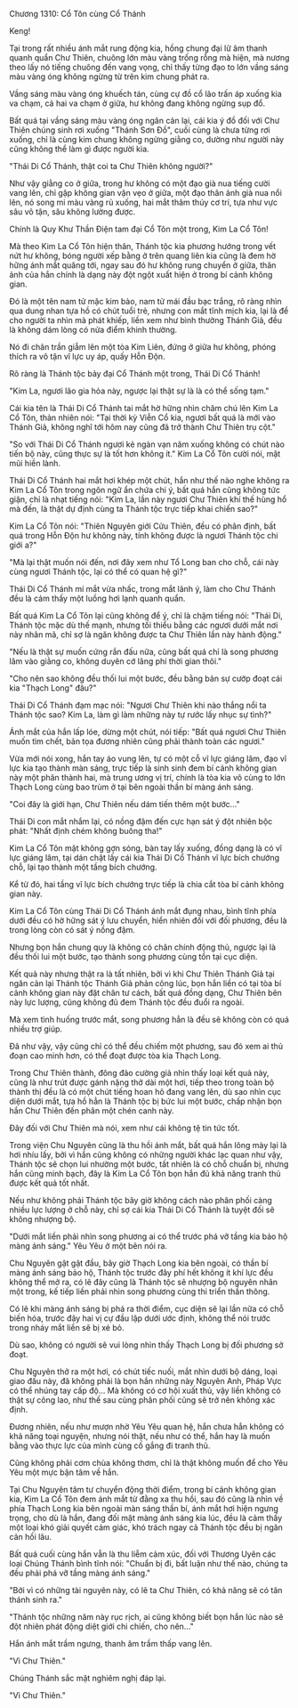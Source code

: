 




Chương 1310: Cổ Tôn cùng Cổ Thánh


Keng!

Tại trong rất nhiều ánh mắt rung động kia, hồng chung đại lữ âm thanh quanh quẩn Chư Thiên, chuông lớn màu vàng trống rỗng mà hiện, mà nương theo lấy nó tiếng chuông đến vang vọng, chỉ thấy từng đạo to lớn vầng sáng màu vàng óng không ngừng từ trên kim chung phát ra.

Vầng sáng màu vàng óng khuếch tán, cùng cự đồ cổ lão trấn áp xuống kia va chạm, cả hai va chạm ở giữa, hư không đang không ngừng sụp đổ.

Bất quá tại vầng sáng màu vàng óng ngăn cản lại, cái kia ý đồ đối với Chư Thiên chúng sinh rơi xuống "Thánh Sơn Đồ", cuối cùng là chưa từng rơi xuống, chỉ là cùng kim chung không ngừng giằng co, dường như người này cũng không thể làm gì được người kia.

"Thái Di Cổ Thánh, thật coi ta Chư Thiên không người?"

Như vậy giằng co ở giữa, trong hư không có một đạo già nua tiếng cười vang lên, chỉ gặp không gian vặn vẹo ở giữa, một đạo thân ảnh già nua nổi lên, nó song mi màu vàng rủ xuống, hai mắt thâm thúy cơ trí, tựa như vực sâu vô tận, sâu không lường được.

Chính là Quy Khư Thần Điện tam đại Cổ Tôn một trong, Kim La Cổ Tôn!

Mà theo Kim La Cổ Tôn hiện thân, Thánh tộc kia phương hướng trong vết nứt hư không, bóng người xếp bằng ở trên quang liên kia cũng là đem hờ hững ánh mắt quăng tới, ngay sau đó hư không rung chuyển ở giữa, thân ảnh của hắn chính là dạng này đột ngột xuất hiện ở trong bí cảnh không gian.

Đó là một tên nam tử mặc kim bào, nam tử mái đầu bạc trắng, rõ ràng nhìn qua dung nhan tựa hồ có chút tuổi trẻ, nhưng con mắt tĩnh mịch kia, lại là để cho người ta nhìn mà phát khiếp, liền xem như bình thường Thánh Giả, đều là không dám lòng có nửa điểm khinh thường.

Nó đi chân trần giẫm lên một tòa Kim Liên, đứng ở giữa hư không, phóng thích ra vô tận vĩ lực uy áp, quấy Hỗn Độn.

Rõ ràng là Thánh tộc bảy đại Cổ Thánh một trong, Thái Di Cổ Thánh!

"Kim La, ngươi lão gia hỏa này, ngược lại thật sự là là có thể sống tạm."

Cái kia tên là Thái Di Cổ Thánh tai mắt hờ hững nhìn chăm chú lên Kim La Cổ Tôn, thản nhiên nói: "Tại thời kỳ Viễn Cổ kia, ngươi bất quá là mới vào Thánh Giả, không nghĩ tới hôm nay cũng đã trở thành Chư Thiên trụ cột."

"So với Thái Di Cổ Thánh ngươi kẻ ngàn vạn năm xuống không có chút nào tiến bộ này, cũng thực sự là tốt hơn không ít." Kim La Cổ Tôn cười nói, mặt mũi hiền lành.

Thái Di Cổ Thánh hai mắt hơi khép một chút, hắn như thế nào nghe không ra Kim La Cổ Tôn trong ngôn ngữ ẩn chứa chi ý, bất quá hắn cũng không tức giận, chỉ là nhạt tiếng nói: "Kim La, lần này ngươi Chư Thiên khí thế hùng hổ mà đến, là thật dự định cùng ta Thánh tộc trực tiếp khai chiến sao?"

Kim La Cổ Tôn nói: "Thiên Nguyên giới Cửu Thiên, đều có phân định, bất quá trong Hỗn Độn hư không này, tính không được là ngươi Thánh tộc chi giới a?"

"Mà lại thật muốn nói đến, nơi đây xem như Tổ Long ban cho chỗ, cái này cùng ngươi Thánh tộc, lại có thể có quan hệ gì?"

Thái Di Cổ Thánh mí mắt vừa nhấc, trong mắt lãnh ý, làm cho Chư Thánh đều là cảm thấy một luồng hơi lạnh quanh quẩn.

Bất quá Kim La Cổ Tôn lại cũng không để ý, chỉ là chậm tiếng nói: "Thái Di, Thánh tộc mặc dù thế mạnh, nhưng tối thiểu bằng các ngươi dưới mắt nơi này nhân mã, chỉ sợ là ngăn không được ta Chư Thiên lần này hành động."

"Nếu là thật sự muốn cứng rắn đấu nữa, cũng bất quá chỉ là song phương lâm vào giằng co, không duyên cớ lãng phí thời gian thôi."

"Cho nên sao không đều thối lui một bước, đều bằng bản sự cướp đoạt cái kia "Thạch Long" đâu?"

Thái Di Cổ Thánh đạm mạc nói: "Ngươi Chư Thiên khi nào thắng nổi ta Thánh tộc sao? Kim La, làm gì làm những này tự rước lấy nhục sự tình?"

Ánh mắt của hắn lấp lóe, dừng một chút, nói tiếp: "Bất quá ngươi Chư Thiên muốn tìm chết, bản tọa đương nhiên cũng phải thành toàn các ngươi."

Vừa mới nói xong, hắn tay áo vung lên, tự có một cỗ vĩ lực giáng lâm, đạo vĩ lực kia tạo thành màn sáng, trực tiếp là sinh sinh đem bí cảnh không gian này một phân thành hai, mà trung ương vị trí, chính là tòa kia vô cùng to lớn Thạch Long cùng bao trùm ở tại bên ngoài thần bí màng ánh sáng.

"Coi đây là giới hạn, Chư Thiên nếu dám tiến thêm một bước..."

Thái Di con mắt nhắm lại, có nồng đậm đến cực hạn sát ý đột nhiên bộc phát: "Nhất định chém không buông tha!"

Kim La Cổ Tôn mặt không gợn sóng, bàn tay lấy xuống, đồng dạng là có vĩ lực giáng lâm, tại dán chặt lấy cái kia Thái Di Cổ Thánh vĩ lực bích chướng chỗ, lại tạo thành một tầng bích chướng.

Kể từ đó, hai tầng vĩ lực bích chướng trực tiếp là chia cắt tòa bí cảnh không gian này.

Kim La Cổ Tôn cùng Thái Di Cổ Thánh ánh mắt đụng nhau, bình tĩnh phía dưới đều có hờ hững sát ý lưu chuyển, hiển nhiên đối với đối phương, đều là trong lòng còn có sát ý nồng đậm.

Nhưng bọn hắn chung quy là không có chân chính động thủ, ngược lại là đều thối lui một bước, tạo thành song phương cùng tồn tại cục diện.

Kết quả này nhưng thật ra là tất nhiên, bởi vì khi Chư Thiên Thánh Giả tại ngăn cản lại Thánh tộc Thánh Giả phản công lúc, bọn hắn liền có tại tòa bí cảnh không gian này đặt chân tư cách, bất quá đồng dạng, Chư Thiên bên này lực lượng, cũng không đủ đem Thánh tộc đều đuổi ra ngoài.

Mà xem tình huống trước mắt, song phương hẳn là đều sẽ không còn có quá nhiều trợ giúp.

Đã như vậy, vậy cũng chỉ có thể đều chiếm một phương, sau đó xem ai thủ đoạn cao minh hơn, có thể đoạt được tòa kia Thạch Long.

Trong Chư Thiên thành, đông đảo cường giả nhìn thấy loại kết quả này, cũng là như trút được gánh nặng thở dài một hơi, tiếp theo trong toàn bộ thành thị đều là có một chút tiếng hoan hô đang vang lên, dù sao nhìn cục diện dưới mắt, tựa hồ hẳn là Thánh tộc bị bức lui một bước, chấp nhận bọn hắn Chư Thiên đến phân một chén canh này.

Đây đối với Chư Thiên mà nói, xem như cái không tệ tin tức tốt.

Trong viện Chu Nguyên cũng là thu hồi ánh mắt, bất quá hắn lông mày lại là hơi nhíu lấy, bởi vì hắn cũng không có những người khác lạc quan như vậy, Thánh tộc sẽ chọn lui nhường một bước, tất nhiên là có chỗ chuẩn bị, nhưng hắn cũng minh bạch, đây là Kim La Cổ Tôn bọn hắn đủ khả năng tranh thủ được kết quả tốt nhất.

Nếu như không phải Thánh tộc bây giờ không cách nào phân phối càng nhiều lực lượng ở chỗ này, chỉ sợ cái kia Thái Di Cổ Thánh là tuyệt đối sẽ không nhượng bộ.

"Dưới mắt liền phải nhìn song phương ai có thể trước phá vỡ tầng kia bảo hộ màng ánh sáng." Yêu Yêu ở một bên nói ra.

Chu Nguyên gật gật đầu, bây giờ Thạch Long kia bên ngoài, có thần bí màng ánh sáng bảo hộ, Thánh tộc trước đây phí hết không ít khí lực đều không thể mở ra, có lẽ đây cũng là Thánh tộc sẽ nhượng bộ nguyên nhân một trong, kế tiếp liền phải nhìn song phương cùng thi triển thần thông.

Có lẽ khi màng ánh sáng bị phá ra thời điểm, cục diện sẽ lại lần nữa có chỗ biến hóa, trước đây hai vị cự đầu lập dưới ước định, không thể nói trước trong nháy mắt liền sẽ bị xé bỏ.

Dù sao, không có người sẽ vui lòng nhìn thấy Thạch Long bị đối phương sở đoạt.

Chu Nguyên thở ra một hơi, có chút tiếc nuối, mắt nhìn dưới bộ dáng, loại giao đấu này, đã không phải là bọn hắn những này Nguyên Anh, Pháp Vực có thể nhúng tay cấp độ... Mà không có cơ hội xuất thủ, vậy liền không có thật sự công lao, như thế sau cùng phân phối cũng sẽ trở nên không xác định.

Đương nhiên, nếu như mượn nhờ Yêu Yêu quan hệ, hắn chưa hẳn không có khả năng toại nguyện, nhưng nói thật, nếu như có thể, hắn hay là muốn bằng vào thực lực của mình cùng cố gắng đi tranh thủ.

Cũng không phải cơm chùa không thơm, chỉ là thật không muốn để cho Yêu Yêu một mực bận tâm về hắn.

Tại Chu Nguyên tâm tư chuyển động thời điểm, trong bí cảnh không gian kia, Kim La Cổ Tôn đem ánh mắt từ đằng xa thu hồi, sau đó cũng là nhìn về phía Thạch Long kia bên ngoài màn sáng thần bí, ánh mắt hơi hiện ngưng trọng, cho dù là hắn, đang đối mặt màng ánh sáng kia lúc, đều là cảm thấy một loại khó giải quyết cảm giác, khó trách ngay cả Thánh tộc đều bị ngăn cản hồi lâu.

Bất quá cuối cùng hắn vẫn là thu liễm cảm xúc, đối với Thương Uyên các loại Chúng Thánh bình tĩnh nói: "Chuẩn bị đi, bất luận như thế nào, chúng ta đều phải phá vỡ tầng màng ánh sáng."

"Bởi vì có những tài nguyên này, có lẽ ta Chư Thiên, có khả năng sẽ có tân thánh sinh ra."

"Thánh tộc những năm này rục rịch, ai cũng không biết bọn hắn lúc nào sẽ đột nhiên phát động diệt giới chi chiến, cho nên..."

Hắn ánh mắt trầm ngưng, thanh âm trầm thấp vang lên.

"Vì Chư Thiên."

Chúng Thánh sắc mặt nghiêm nghị đáp lại.

"Vì Chư Thiên."





